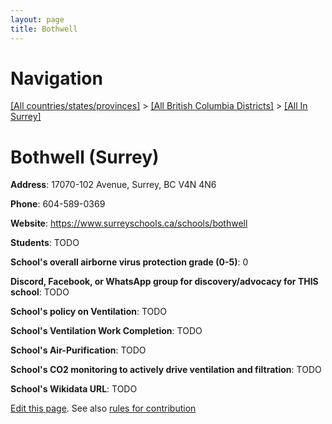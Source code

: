 ```yaml
---
layout: page
title: Bothwell
---
```

# Navigation

[[All countries/states/provinces]](../../..) > [[All British Columbia Districts]](../..) > [[All In Surrey]](..)

# Bothwell (Surrey)

**Address**: 17070-102 Avenue, Surrey, BC V4N 4N6

**Phone**: 604-589-0369

**Website**: <https://www.surreyschools.ca/schools/bothwell>

**Students**: TODO

**School's overall airborne virus protection grade (0-5)**: 0

**Discord, Facebook, or WhatsApp group for discovery/advocacy for THIS school**: TODO

**School's policy on Ventilation**: TODO

**School's Ventilation Work Completion**: TODO

**School's Air-Purification**: TODO

**School's CO2 monitoring to actively drive ventilation and filtration**: TODO

**School's Wikidata URL**: TODO


[Edit this page](https://github.com/ventilate-schools/BC/edit/main/./Surrey/Bothwell.md). See also [rules for contribution](../../../contribution-rules/)